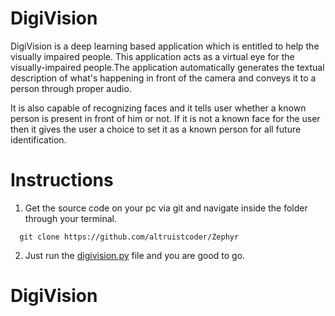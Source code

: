 # DigiVision

DigiVision is a deep learning based application which is entitled to help the visually impaired people. This application acts as a virtual eye for the visually-impaired people.The application automatically generates the textual description of what's happening in front of the camera and conveys it to a person through proper audio. 

It is also capable of recognizing faces and it tells user whether a known person is present in front of him or not. If it is not a known face for the user then it gives the user a choice to set it as a known person for all future identification.

# Instructions

1. Get the source code on your pc via git and navigate inside the folder through your terminal.

```
  git clone https://github.com/altruistcoder/Zephyr
```
2. Just run the [digivision.py](https://github.com/altruistcoder/Digivision/blob/master/digivision.py) file and you are good to go.
# DigiVision
